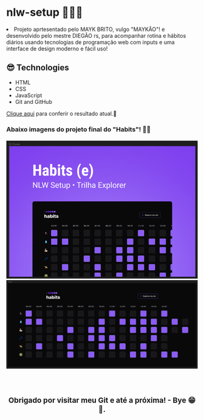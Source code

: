 # nlw-setup 🦾🚀🖖

<li> Projeto aprtesentado pelo MAYK BRITO, vulgo "MAYKÃO"! e desenvolvido pelo mestre DIEGÃO rs, para acompanhar rotina e hábitos diários usando tecnologias de programação web com inputs e uma interface de design moderno e fácil uso!

##  😎 Technologies

- HTML
- CSS
- JavaScript
- Git and GitHub

<a target="_blank" href="https://robertojunnior.github.io/nlw-setup/">Clique aqui</a> para conferir o resultado atual.🚀

<h3> Abaixo imagens do projeto final do "Habits"! 🧑‍🚀
<br>
<br>
  <div align="center">
    <img width="800px" src="./assets/cover-project.png" alt="imagem-de-capa">
    <img width="800px" src="./assets/home-project.png" alt="home-do-projeto">
  <div/>

<br>
<br>
    
<h3> Obrigado por visitar meu Git e até a próxima! - Bye 😁🖖.
